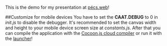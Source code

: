This is the demo for my presentation at [pécs.web](http://www.meetup.com/pecs-web/messages/boards/thread/29606602)!

##Customize for mobile devices
You have to set the **CAAT.DEBUG** to 0 in *init.js* to disable the debugger.
It's recommended to set the canvas width and height to your mobile device screen size at *constants.js*.
After that you can compile the application with the [Cocoon.js cloud compiler](https://cocoonjsservice.ludei.com/cloud/login/) or run it with the [launcher](http://wiki.ludei.com/cocoonjs:launcherapp)!